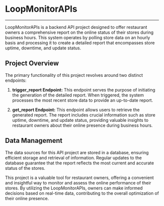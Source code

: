 # LoopMonitorAPIs

---

LoopMonitorAPIs is a backend API project designed to offer restaurant owners a comprehensive report on the online status of their stores during business hours. This system operates by polling store data on an hourly basis and processing it to create a detailed report that encompasses store uptime, downtime, and update status.

</hr>

## Project Overview

The primary functionality of this project revolves around two distinct endpoints:

1. **trigger_report Endpoint:** This endpoint serves the purpose of initiating the generation of the detailed report. When triggered, the system processes the most recent store data to provide an up-to-date report.

2. **get_report Endpoint:** This endpoint allows users to retrieve the generated report. The report includes crucial information such as store uptime, downtime, and update status, providing valuable insights to restaurant owners about their online presence during business hours.

## Data Management

The data sources for this API project are stored in a database, ensuring efficient storage and retrieval of information. Regular updates to the database guarantee that the report reflects the most current and accurate status of the stores.

This project is a valuable tool for restaurant owners, offering a convenient and insightful way to monitor and assess the online performance of their stores. By utilizing the LoopMonitorAPIs, owners can make informed decisions based on real-time data, contributing to the overall optimization of their online presence.
